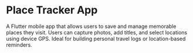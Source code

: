 # Place Tracker App

A Flutter mobile app that allows users to save and manage memorable places they visit. Users can capture photos, add titles, and select locations using device GPS. Ideal for building personal travel logs or location-based reminders.
